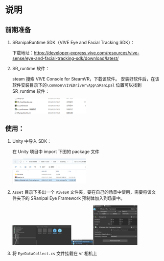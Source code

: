 # 说明
## 前期准备
1. SRanipaRuntime SDK（VIVE Eye and Facial Tracking SDK）：
   
   下载地址：https://developer-express.vive.com/resources/vive-sense/eye-and-facial-tracking-sdk/download/latest/

2. SR_runtime 软件：
   
   steam 搜索 VIVE Console for SteamVR，下载该软件。
   安装好软件后，在该软件安装目录下的`\common\VIVEDriver\App\SRanipal` 位置可以找到SR_runtime 软件：
   
   <img src="images/1.png" width="50%" />

## 使用：
1. Unity 中导入 SDK：
   
   在 Unity 项目中 import 下图的 package 文件
   
   <img src="images/2.png" width="50%" />

3. `Asset` 目录下多出一个 `ViveSR` 文件夹，要在自己的场景中使用，需要将该文件夹下的 SRanipal Eye Framework 预制体加入到场景中。
   
   <img src="images/3.png" width="40%" /><img src="images/4.png" width="15%" /><img src="images/5.png" width="30%" />

4. 将 `EyeDataCollect.cs` 文件挂载在 vr 相机上
